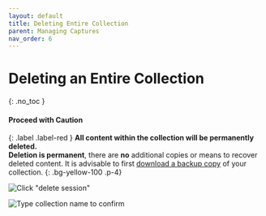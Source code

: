 ```yaml
---
layout: default
title: Deleting Entire Collection
parent: Managing Captures
nav_order: 6
---
```


# Deleting an Entire Collection

{: .no_toc }

#### **Proceed with Caution**
{: .label .label-red }
**All content within the collection will be permanently deleted.**<br>
**Deletion is permanent**, there are **no** additional copies or means to recover deleted content. It is advisable to first [download a backup copy]() of your collection.
{: 	.bg-yellow-100 .p-4}

![Click "delete session"](../../images/conifer-user-guide-021.jpeg)

![Type collection name to confirm](../../images/conifer-user-guide-022.jpeg)
